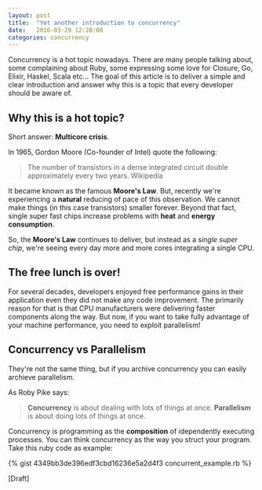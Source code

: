 ```yaml
---
layout: post
title:  "Yet another introduction to concurrency"
date:   2016-03-29 12:28:00
categories: concurrency
---
```



Concurrency is a hot topic nowadays. There are many people talking about, some
complaining about Ruby, some expressing some love for Closure, Go, Elixir,
Haskel, Scala etc… The goal of this article is to deliver a simple and clear
introduction and answer why this is a topic that every developer should be
aware of.

## Why this is a hot topic?

Short answer: __Multicore crisis__.

In 1965, Gordon Moore (Co-founder of Intel) quote the following:

> The number of transistors in a dense integrated circuit double approximately
> every two years. Wikipedia

It became known as the famous __Moore's Law__. But, recently we're
experiencing a __natural__ reducing of pace of this observation. We cannot make  things (in
this case transistors) smaller forever. Beyond that fact, single super fast chips
increase problems with __heat__ and __energy consumption__.

So, the __Moore's Law__ continues to deliver, but instead as a _single
super chip_, we're seeing every day more and more cores integrating a single CPU.

## The free lunch is over!

For several decades, developers enjoyed free performance gains in their
application even they did not make any code improvement. The primarily
reason for that is that CPU manufacturers were delivering faster components
along the way. But now, if you want to take fully advantage of your machine performance, you need to
exploit parallelism!

## Concurrency vs Parallelism

They're not the same thing, but if you archive
concurrency you can easily archieve parallelism.

As Roby Pike says:

> __Concurrency__ is about dealing with lots of things at once.
> __Parallelism__ is about doing lots of things at once.

Concurrency is programming as the __composition__ of idependently executing
processes. You can think concurrency as the way you struct your program. Take
this ruby code as example:

{% gist 4349bb3de396edf3cbd16236e5a2d4f3 concurrent_example.rb %}

[Draft]
